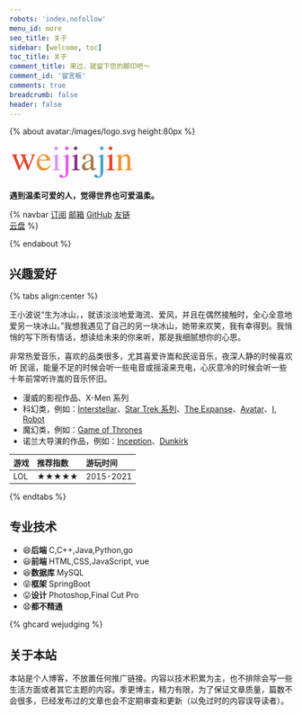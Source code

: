 ```yaml
---
robots: 'index,nofollow'
menu_id: more
seo_title: 关于
sidebar: [welcome, toc]
toc_title: 关于
comment_title: 来过，就留下您的脚印吧～
comment_id: '留言板'
comments: true
breadcrumb: false
header: false
---
```


{% about avatar:/images/logo.svg height:80px %}

<img height="64px" alt="weijiajin" src="/images/weijiajin.png">

**遇到温柔可爱的人，觉得世界也可爱温柔。**

{% navbar
[订阅](/atom.xml) 
[邮箱](mailto:wejudging@gmail.com)
[GitHub](https://github.com/wejudging)
[友链](https://weijiajin.com/friends/)  
[云盘](https://cloud.weijiajin.com) %}

{% endabout %}


## 兴趣爱好

{% tabs align:center %}

<!-- tab 爱情 -->

王小波说“生为冰山，，就该淡淡地爱海流、爱风，并且在偶然接触时，全心全意地爱另一块冰山。”我想我遇见了自己的另一块冰山，她带来欢笑，我有幸得到。我悄悄的写下所有情话，想读给未来的你来听，那是我细腻想你的心思。



<!-- tab 音乐 -->

非常热爱音乐，喜欢的品类很多，尤其喜爱许嵩和民谣音乐，夜深人静的时候喜欢听 民谣，能量不足的时候会听一些电音或摇滚来充电，心灰意冷的时候会听一些十年前常听许嵩的音乐怀旧。



<!-- tab 影视 -->

- 漫威的影视作品、X-Men 系列
- 科幻类，例如：[Interstellar](https://movie.douban.com/subject/1889243/)、[Star Trek 系列](https://movie.douban.com/subject/2132932/)、[The Expanse](https://movie.douban.com/subject/25926851/)、[Avatar](https://movie.douban.com/subject/1652587/)、[I, Robot](https://movie.douban.com/subject/1308843/)
- 魔幻类，例如：[Game of Thrones](https://movie.douban.com/subject/3016187/)
- 诺兰大导演的作品，例如：[Inception](https://movie.douban.com/subject/3541415/)、[Dunkirk](https://movie.douban.com/subject/26607693/)


<!-- tab 游戏 -->

| 游戏           | 推荐指数 | 游玩时间 |
| :------------- | :------- | :------- |
| LOL       | ★★★★★       | 2015-2021     |


{% endtabs %}





##  专业技术
- 😄**后端** C,C++,Java,Python,go
- 😃**前端** HTML,CSS,JavaScript, vue
- 😆**数据库** MySQL
- 😝**框架** SpringBoot
- 😛**设计** Photoshop,Final Cut Pro
- 😧**都不精通**

{% ghcard wejudging %}


## 关于本站

本站是个人博客，不放置任何推广链接。内容以技术积累为主，也不排除会写一些生活方面或者其它主题的内容。季更博主，精力有限，为了保证文章质量，篇数不会很多，已经发布过的文章也会不定期审查和更新（以免过时的内容误导读者）。
